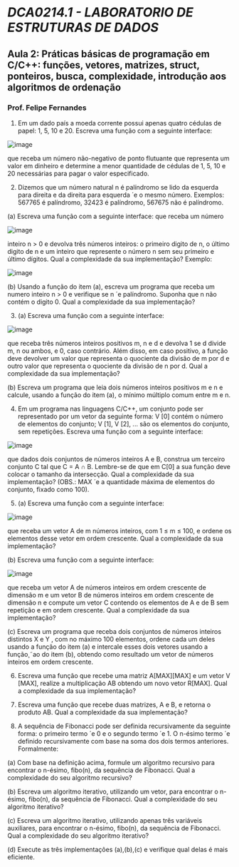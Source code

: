 ﻿# _DCA0214.1 - LABORATORIO DE ESTRUTURAS DE DADOS_
## __Aula 2: Práticas básicas de programação em C/C++: funções, vetores, matrizes, struct, ponteiros, busca, complexidade, introdução aos algoritmos de ordenação__
###        __Prof. Felipe Fernandes__



1.	Em um dado país a moeda corrente possui apenas quatro cédulas de papel: 1, 5, 10 e 20. Escreva uma função com a seguinte interface:

![image](https://user-images.githubusercontent.com/42205502/54961416-56d75f80-4f3f-11e9-88e5-40b472c0a95c.png)
 
que receba um número não-negativo de ponto flutuante que representa um valor em dinheiro e determine a menor quantidade de cédulas de 1, 5, 10 e 20 necessárias para pagar o valor especificado.

2.	Dizemos que um número natural n é palíndromo se lido da esquerda para direita e da direita para esquerda ´e o mesmo número. Exemplos: 567765 é palíndromo, 32423 é palíndromo, 567675 não é palíndromo.

(a)	Escreva uma função com a seguinte interface: que receba um número

![image](https://user-images.githubusercontent.com/42205502/54962178-a79c8780-4f42-11e9-87e7-2c6204e024ba.png)
 
inteiro n > 0 e devolva três números inteiros: o primeiro digito de n, o último digito de n e um inteiro que represente o número n sem seu primeiro e último dígitos. Qual a complexidade da sua implementação?
Exemplo:


![image](https://user-images.githubusercontent.com/42205502/54962195-b4b97680-4f42-11e9-8212-67e979a3bb67.png)

 
(b)	Usando a função do item (a), escreva um programa que receba um numero inteiro n > 0 e verifique se n ´e palíndromo. Suponha que n não contém o digito 0. Qual a complexidade da sua implementação? 

3. (a) Escreva uma função com a seguinte interface:

![image](https://user-images.githubusercontent.com/42205502/54962246-d31f7200-4f42-11e9-963b-8d9f9158511f.png)
 
que receba três números inteiros positivos m, n e d e devolva 1 se d divide m, n ou ambos, e 0, caso contrário. Além disso, em caso positivo, a função deve devolver um valor que representa o quociente da divisão de m por d e outro valor que representa o quociente da divisão de n por d. Qual a complexidade da sua implementação?

(b) Escreva um programa que leia dois números inteiros positivos m e n e calcule, usando a função do item (a), o mínimo múltiplo comum entre m e n.

4.	Em um programa nas linguagens C/C++, um conjunto pode ser representado por um vetor da seguinte forma: V [0] contém o número de elementos do conjunto; V [1], V [2], ... são os elementos do conjunto, sem repetições. Escreva uma função com a seguinte interface:

![image](https://user-images.githubusercontent.com/42205502/54962257-dd417080-4f42-11e9-9c13-fc1fd2b575e1.png)
 
que dados dois conjuntos de números inteiros A e B, construa um terceiro conjunto C tal que C = A ∩ B. Lembre-se de que em C[0] a sua função deve colocar o tamanho da intersecção. Qual a complexidade da sua implementação? (OBS.: MAX ´e a quantidade máxima de elementos do conjunto, fixado como 100).

5.	(a) Escreva uma função com a seguinte interface:

![image](https://user-images.githubusercontent.com/42205502/54962271-e7636f00-4f42-11e9-97d4-505aa1b2027f.png)
 
que receba um vetor A de m números inteiros, com 1 ≤ m ≤ 100, e ordene os elementos desse vetor em ordem crescente. Qual a complexidade da sua implementação?

(b)	Escreva uma função com a seguinte interface:

![image](https://user-images.githubusercontent.com/42205502/54962309-0c57e200-4f43-11e9-8438-b4b1e56093e7.png)
 
que receba um vetor A de números inteiros em ordem crescente de dimensão m e um vetor B de números inteiros em ordem crescente de dimensão n e compute um vetor C contendo os elementos de A e de B sem repetição e em ordem crescente. Qual a complexidade da sua implementação?

(c)	Escreva um programa que receba dois conjuntos de números inteiros distintos X e Y , com no máximo 100 elementos, ordene cada um deles usando a função do item (a) e intercale esses dois vetores usando a função¸˜ao do item (b), obtendo como resultado um vetor de números inteiros em ordem crescente.

6.	Escreva uma função que recebe uma matriz A[MAX][MAX] e um vetor V [MAX], realize a multiplicação AB obtendo um novo vetor R[MAX]. Qual a complexidade da sua implementação?

7.	Escreva uma função que recebe duas matrizes, A e B, e retorna o produto AB. Qual a complexidade da sua implementação?

8.	A sequência de Fibonacci pode ser definida recursivamente da seguinte forma: o primeiro termo ´e 0 e o segundo termo ´e 1. O n-ésimo termo ´e definido recursivamente com base na soma dos dois termos anteriores. Formalmente:

(a)	Com base na definição acima, formule um algoritmo recursivo para encontrar o n-ésimo, fibo(n), da sequência de Fibonacci. Qual a complexidade do seu algoritmo recursivo?

(b)	Escreva um algoritmo iterativo, utilizando um vetor, para encontrar o n-ésimo, fibo(n), da sequência de Fibonacci. Qual a complexidade do seu algoritmo iterativo?

(c)	Escreva um algoritmo iterativo, utilizando apenas três variáveis auxiliares, para encontrar o n-ésimo, fibo(n), da sequência de Fibonacci. Qual a complexidade do seu algoritmo iterativo?

(d)	Execute as três implementações (a),(b),(c) e verifique qual delas é mais eficiente.
